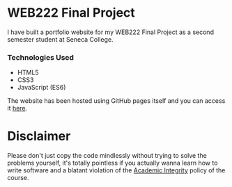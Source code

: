 # WEB222 Final Project
I have built a portfolio website for my WEB222 Final Project as a second semester student at Seneca College.

### Technologies Used
- HTML5
- CSS3
- JavaScript (ES6)

The website has been hosted using GitHub pages itself and you can access it [here](https://aryank1511.github.io/WEB222-Final-Project/).

# Disclaimer
Please don't just copy the code mindlessly without trying to solve the problems yourself, it's totally pointless if you actually wanna learn how to write software and a blatant violation of the [Academic Integrity](https://www.senecacollege.ca/about/policies/academic-integrity-policy.html) policy of the course.

